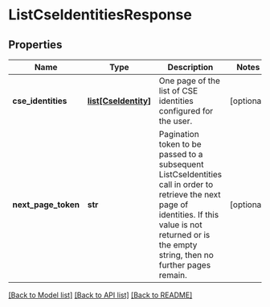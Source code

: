 # ListCseIdentitiesResponse

## Properties
Name | Type | Description | Notes
------------ | ------------- | ------------- | -------------
**cse_identities** | [**list[CseIdentity]**](CseIdentity.md) | One page of the list of CSE identities configured for the user. | [optional] 
**next_page_token** | **str** | Pagination token to be passed to a subsequent ListCseIdentities call in order to retrieve the next page of identities. If this value is not returned or is the empty string, then no further pages remain. | [optional] 

[[Back to Model list]](../README.md#documentation-for-models) [[Back to API list]](../README.md#documentation-for-api-endpoints) [[Back to README]](../README.md)

